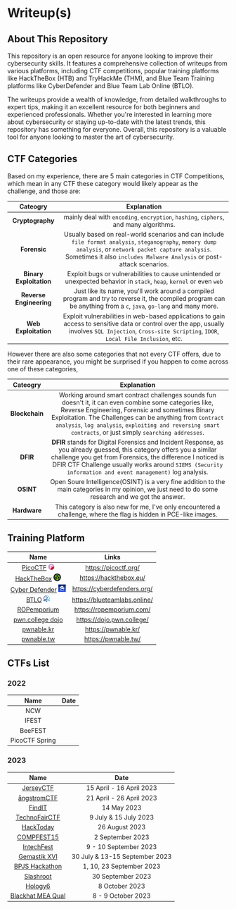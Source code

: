 # Writeup(s)

## About This Repository

This repository is an open resource for anyone looking to improve their cybersecurity skills. It features a comprehensive collection of writeups from various platforms, including CTF competitions, popular training platforms like HackTheBox (HTB) and TryHackMe (THM), and Blue Team Training platforms like CyberDefender and Blue Team Lab Online (BTLO). 

The writeups provide a wealth of knowledge, from detailed walkthroughs to expert tips, making it an excellent resource for both beginners and experienced professionals. Whether you're interested in learning more about cybersecurity or staying up-to-date with the latest trends, this repository has something for everyone. Overall, this repository is a valuable tool for anyone looking to master the art of cybersecurity.

## CTF Categories

Based on my experience, there are 5 main categories in CTF Competitions, which mean in any CTF these category would likely appear as the challenge, and those are:  

| **Cateogry** | **Explanation** | 
| :---:  | :---:  |
| **Cryptography**| mainly deal with `encoding`, `encryption`, `hashing`, `ciphers`, and many algorithms.  |
| **Forensic** | Usually based on real-world scenarios and can include `file format analysis`, `steganography`, `memory dump analysis`, or `network packet capture analysis`. Sometimes it also `includes Malware Analysis` or post-attack scenarios. |
| **Binary Exploitation** | Exploit bugs or vulnerabilities to cause unintended or unexpected behavior in `stack`, `heap`, `kernel` or even `web` |
| **Reverse Engineering** | Just like its name, you'll work around a compiled program and try to reverse it, the compiled program can be anything from a `c`, `java`, `go-lang` and many more. |
| **Web Exploitation** | Exploit vulnerabilities in web-based applications to gain access to sensitive data or control over the app, usually involves `SQL Injection`, `Cross-site Scripting`, `IDOR`, `Local File Inclusion`, etc. |

However there are also some categories that not every CTF offers, due to their rare appearance, you might be surprised if you happen to come across one of these categories,

| **Cateogry** | **Explanation** | 
| :---:  | :---:  |
| **Blockchain** | Working around smart contract challenges sounds fun doesn't it, it can even combine some categories like, Reverse Engineering, Forensic and sometimes Binary Exploitation. The Challenges can be anything from `Contract analysis`, `log analysis`, `exploiting and reversing smart contracts`, or just simply `searching addresses`. |
| **DFIR** | **DFIR** stands for Digital Forensics and Incident Response, as you already guessed, this category offers you a similar challenge you get from Forensics, the difference I noticed is DFIR CTF Challenge usually works around `SIEMS (Security information and event management)` log analysis. |
| **OSINT** | Open Soure Intelligence(OSINT) is a very fine addition to the main categories in my opinion, we just need to do some research and we got the answer. |
| **Hardware** | This category is also new for me, I've only encountered a challenge, where the flag is hidden in PCE-like images.|

## Training Platform

| Name | Links |
| :---: | :---:|
| [PicoCTF](./Training-Platform/picoCTF/) <img src="./Training-Platform//picoCTF/assets/pico-logo.png" width=14px> | https://picoctf.org/ |
| [HackTheBox](./Training-Platform/HackTheBox/) <img src="./Training-Platform//HackTheBox/htb-logo.png" width=17px>| https://hackthebox.eu/ |
| [Cyber Defender](./Training-Platform/CyberDefender/) <img src="./Training-Platform//CyberDefender/cyberdefenders_logo.jpeg" width=17px>| https://cyberdefenders.org/ |
| [BTLO](./Training-Platform/BTLO/)  <img src="./Training-Platform//BTLO/btlo-logo.png" width=15px> | https://blueteamlabs.online/ |
| [ROPemporium](./Training-Platform/ROP%20Emporium/) | https://ropemporium.com/ |
| [pwn.college dojo]() | https://dojo.pwn.college/ |
| [pwnable.kr]() | https://pwnable.kr/ |
| [pwnable.tw]() | https://pwnable.tw/ |


## CTFs List

### 2022

| Name | Date |
| :---: | :---: |
| NCW | | 
| IFEST | |
| BeeFEST | |
| PicoCTF Spring |


### 2023
| Name | Date |
| :---: | :---: |
| [JerseyCTF](./2023/JerseyCTF/) | 15 April - 16 April 2023 |
| [ångstromCTF](./2023/%C3%A5ngstromCTF/) | 21 April - 26 April 2023 |
| [FindIT](./2023/FindIT/) | 14 May 2023 |
| [TechnoFairCTF](./2023/TechnofairCTF/) | 9 July & 15 July 2023 |
| [HackToday](./2023/HackTodayCTF/) | 26 August 2023 |
| [COMPFEST15](./2023/COMPFEST15/) | 2 September 2023 |
| [IntechFest](./2023/IntechFest/) | 9 - 10 September 2023 |
| [Gemastik XVI](./2023/Gemastik/) | 30 July & 13-15 September 2023 |
| [BPJS Hackathon](./2023/BPJS/) | 1, 10, 23 September 2023 |
| [Slashroot]() | 30 September 2023 |
| [Hology6]() | 8 October 2023 |
| [Blackhat MEA Qual]() | 8 - 9 October 2023|